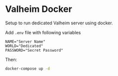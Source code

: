 # Valheim Docker

Setup to run dedicated Valheim server using docker.

Add `.env` file with following variables
```env
NAME="Server Name"
WORLD="Dedicated"
PASSWORD="Secret Password"
```

Then:
```bash
docker-compose up -d
```